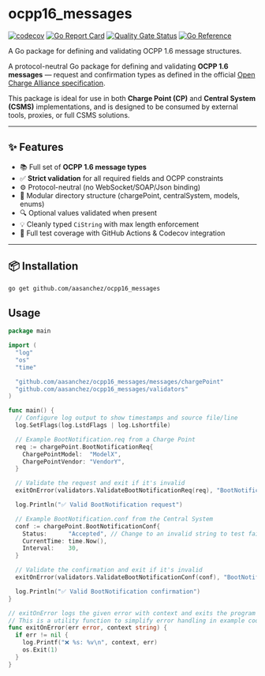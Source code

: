 # ocpp16_messages

[![codecov](https://codecov.io/gh/aasanchez/ocpp16_messages/branch/main/graph/badge.svg)](https://codecov.io/gh/aasanchez/ocpp16_messages)
[![Go Report Card](https://goreportcard.com/badge/github.com/aasanchez/ocpp16_messages)](https://goreportcard.com/report/github.com/aasanchez/ocpp16_messages)
[![Quality Gate Status](https://sonarcloud.io/api/project_badges/measure?project=aasanchez_ocpp16_messages&metric=alert_status)](https://sonarcloud.io/summary/new_code?id=aasanchez_ocpp16_messages)
[![Go Reference](https://pkg.go.dev/badge/github.com/aasanchez/ocpp16_messages.svg)](https://pkg.go.dev/github.com/aasanchez/ocpp16_messages)

A Go package for defining and validating OCPP 1.6 message structures.

A protocol-neutral Go package for defining and validating **OCPP 1.6 messages**
— request and confirmation types as defined in the official [Open Charge Alliance specification](https://www.openchargealliance.org/).

This package is ideal for use in both **Charge Point (CP)** and **Central System (CSMS)** implementations, and is
designed to be consumed by external tools, proxies, or full CSMS solutions.

---

## ✨ Features

- 📚 Full set of **OCPP 1.6 message types**
- ✅ **Strict validation** for all required fields and OCPP constraints
- ⚙️ Protocol-neutral (no WebSocket/SOAP/Json binding)
- 🧩 Modular directory structure (chargePoint, centralSystem, models, enums)
- 🔍 Optional values validated when present
- 💡 Cleanly typed `CiString` with max length enforcement
- 🔬 Full test coverage with GitHub Actions & Codecov integration

---

## 📦 Installation

```bash
go get github.com/aasanchez/ocpp16_messages
```

## Usage

```go
package main

import (
  "log"
  "os"
  "time"

  "github.com/aasanchez/ocpp16_messages/messages/chargePoint"
  "github.com/aasanchez/ocpp16_messages/validators"
)

func main() {
  // Configure log output to show timestamps and source file/line
  log.SetFlags(log.LstdFlags | log.Lshortfile)

  // Example BootNotification.req from a Charge Point
  req := chargePoint.BootNotificationReq{
    ChargePointModel:  "ModelX",
    ChargePointVendor: "VendorY",
  }

  // Validate the request and exit if it's invalid
  exitOnError(validators.ValidateBootNotificationReq(req), "BootNotificationReq validation failed")

  log.Println("✅ Valid BootNotification request")

  // Example BootNotification.conf from the Central System
  conf := chargePoint.BootNotificationConf{
    Status:      "Accepted", // Change to an invalid string to test failure
    CurrentTime: time.Now(),
    Interval:    30,
  }

  // Validate the confirmation and exit if it's invalid
  exitOnError(validators.ValidateBootNotificationConf(conf), "BootNotificationConf validation failed")

  log.Println("✅ Valid BootNotification confirmation")
}

// exitOnError logs the given error with context and exits the program with status code 1.
// This is a utility function to simplify error handling in example code.
func exitOnError(err error, context string) {
  if err != nil {
    log.Printf("❌ %s: %v\n", context, err)
    os.Exit(1)
  }
}
```
